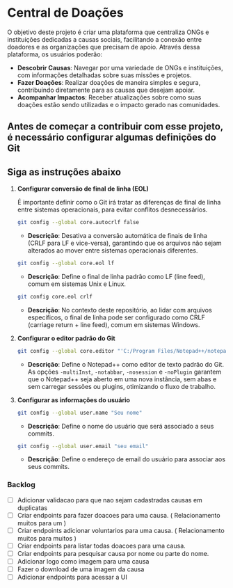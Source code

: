 # Central de Doações

O objetivo deste projeto é criar uma plataforma que centraliza ONGs e instituições dedicadas a causas sociais, facilitando a conexão entre doadores e as organizações que precisam de apoio. Através dessa plataforma, os usuários poderão:

* **Descobrir Causas**: Navegar por uma variedade de ONGs e instituições, com informações detalhadas sobre suas missões e projetos.
* **Fazer Doações**: Realizar doações de maneira simples e segura, contribuindo diretamente para as causas que desejam apoiar.
* **Acompanhar Impactos**: Receber atualizações sobre como suas doações estão sendo utilizadas e o impacto gerado nas comunidades.

## Antes de começar a contribuir com esse projeto, é necessário configurar algumas definições do Git

## Siga as instruções abaixo

1. **Configurar conversão de final de linha (EOL)**

   É importante definir como o Git irá tratar as diferenças de final de linha entre sistemas operacionais, para evitar conflitos desnecessários.

   ```bash
   git config --global core.autocrlf false
   ```
    - **Descrição**: Desativa a conversão automática de finais de linha (CRLF para LF e vice-versa), garantindo que os arquivos não sejam alterados ao mover entre sistemas operacionais diferentes.

   ```bash
   git config --global core.eol lf
   ```
    - **Descrição**: Define o final de linha padrão como LF (line feed), comum em sistemas Unix e Linux.

   ```bash
   git config core.eol crlf
   ```
    - **Descrição**: No contexto deste repositório, ao lidar com arquivos específicos, o final de linha pode ser configurado como CRLF (carriage return + line feed), comum em sistemas Windows.

2. **Configurar o editor padrão do Git**

   ```bash
   git config --global core.editor "'C:/Program Files/Notepad++/notepad++.exe' -multiInst -notabbar -nosession -noPlugin"
   ```
    - **Descrição**: Define o Notepad++ como editor de texto padrão do Git. As opções `-multiInst`, `-notabbar`, `-nosession` e `-noPlugin` garantem que o Notepad++ seja aberto em uma nova instância, sem abas e sem carregar sessões ou plugins, otimizando o fluxo de trabalho.


3. **Configurar as informações do usuário**

   ```bash
   git config --global user.name "Seu nome"
   ```
    - **Descrição**: Define o nome do usuário que será associado a seus commits.

   ```bash
   git config --global user.email "seu email"
   ```
    - **Descrição**: Define o endereço de email do usuário para associar aos seus commits.


### Backlog
   * [ ] Adicionar validacao para que nao sejam cadastradas causas em duplicatas
   * [ ] Criar endpoints para fazer doacoes para uma causa. ( Relacionamento muitos para um )
   * [ ] Criar endpoints adicionar voluntarios para uma causa. ( Relacionamento muitos para muitos )
   * [ ] Criar endpoints para listar todas doacoes para uma causa.
   * [ ] Criar endpoints para pesquisar causa por nome ou parte do nome.
   * [ ] Adicionar logo como imagem para uma causa
   * [ ] Fazer o download de uma imagem da causa
   * [ ] Adicionar endpoints para acessar a UI